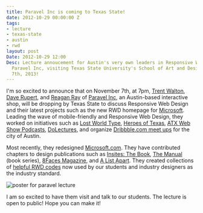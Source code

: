 ```yaml
---
title: Paravel Inc is coming to Texas State!
date: 2012-10-29 00:00:00 Z
tags:
- lecture
- texas-state
- austin
- rwd
layout: post
Date: 2012-10-29 12:00
Desc: Lecture annoucement for Austin's very own leaders in Responsive Web Design,
  Paravel Inc, visiting Texas State University's School of Art and Design on November
  7th, 2013!
---
```


I'm so excited to announce that on November 7th, at 7pm, <a href="http://www.twitter.com/trentwalton" target="_blank">Trent Walton</a>, <a href="http://www.twitter.com/davatron5000" target="_blank">Dave Rupert</a>, and <a href="http://www.twitter.com/raygunray" target="_blank">Reagan Ray</a> of <a href="http://www.paravelinc.com" target="_blank">Paravel Inc</a>, an Austin-based interactive shop, will be dropping by Texas State to discuss Responsive Web Design and their latest projects such as the new RWD homepage for <a href="http://www.microsoft.com" target="_blank">Microsoft</a>. Leading the wave of mobile-friendly and Responsive Web Design, they worked on initiatives such as <a href="http://lostworldsfairs.com/" target="_blank">Lost World Type</a>, <a href="http://heroesoftexas.com/" target="_blank">Heroes of Texas</a>, <a href="http://atxwebshow.com/" target="_blank">ATX Web Show Podcasts</a>, <a href="http://www.dolectures.com" target="_blank">DoLectures</a>, and organize <a href="http://www.twitter.com/atxdribbble" target="_blank">Dribbble.com meet ups</a> for the city of Austin.

Most recently, they redesigned <a href="http://Microsoft.com/">Microsoft.com</a>. They have contributed chapters to design publications such as <a href="shop.viewportindustries.com/products/insites-the-book" target="_blank">Insites: The Book</a>, <a href="alwaysreadthemanual.com" target="_blank">The Manual</a> (book series), <a href="http://www.8faces.com" target="_blank">8Faces Magazine</a>, and <a href="http://www.alistapart.com/articles/mo-pixels-mo-problems/" target="_blank">A List Apart</a>. They created collections of <a href="http://fitvidsjs.com/" target="_blank">helpful RWD codes</a> now used by our students and industry designers as the industry standard.

<img src="../parts/images/paraveltxst-socialmedia.jpg" alt="poster for paravel lecture" style="max-width: 1024px; margin: 0 auto;">

I am so excited to have them visit and talk to our students. The lecture is open to public! Hope you can make it!


